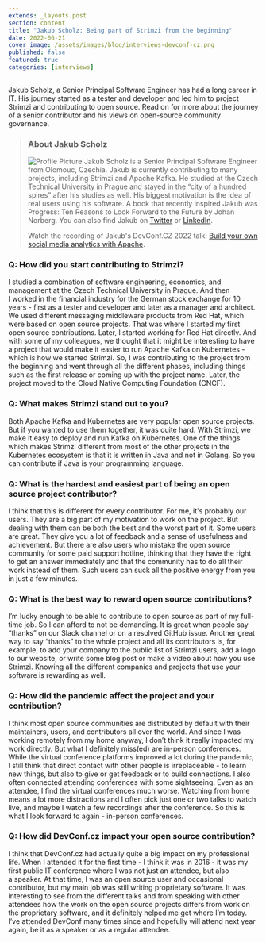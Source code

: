 ```yaml
---
extends: _layouts.post
section: content
title: "Jakub Scholz: Being part of Strimzi from the beginning"
date: 2022-06-21
cover_image: /assets/images/blog/interviews-devconf-cz.png
published: false
featured: true
categories: [interviews]
---
```


Jakub Scholz, a&nbsp;Senior Principal Software Engineer has had a&nbsp;long career in IT. His journey started as a&nbsp;tester and developer and led him to project Strimzi and contributing to open source. Read on for more about the journey of a&nbsp;senior contributor and his views on open-source community governance.

> ### **About Jakub Scholz**
>
> ![Profile Picture](/assets/images/blog/interviews/jscholz.jpg) Jakub Scholz is a&nbsp;Senior Principal Software Engineer from Olomouc, Czechia. Jakub is currently contributing to many projects, including Strimzi and Apache Kafka. He studied at the Czech Technical University in Prague and stayed in the “city of a&nbsp;hundred spires” after his studies as well. His biggest motivation is the idea of real users using his software. A&nbsp;book that recently inspired Jakub was Progress: Ten Reasons to Look Forward to the Future by Johan Norberg. You can also find Jakub on [Twitter](https://twitter.com/scholzj) or [LinkedIn](https://cz.linkedin.com/in/scholzj).
>
> Watch the recording of Jakub's DevConf.CZ 2022 talk: [Build your own social media analytics with Apache](https://youtu.be/bTxdZOWLyvI).

### Q: How did you start contributing to Strimzi?

I&nbsp;studied a&nbsp;combination of software engineering, economics, and management at the Czech Technical University in Prague. And then I&nbsp;worked in the financial industry for the German stock exchange for 10 years - first as a&nbsp;tester and developer and later as a&nbsp;manager and architect. We used different messaging middleware products from Red Hat, which were based on open source projects. That was where I&nbsp;started my first open source contributions. Later, I&nbsp;started working for Red Hat directly. And with some of my colleagues, we thought that it might be interesting to have a&nbsp;project that would make it easier to run Apache Kafka on Kubernetes - which is how we started Strimzi. So, I&nbsp;was contributing to the project from the beginning and went through all the different phases, including things such as the first release or coming up with the project name. Later, the project moved to the Cloud Native Computing Foundation (CNCF).

### Q: What makes Strimzi stand out to you?

Both Apache Kafka and Kubernetes are very popular open source projects. But if you wanted to use them together, it was quite hard. With Strimzi, we make it easy to deploy and run Kafka on Kubernetes. One of the things which makes Strimzi different from most of the other projects in the Kubernetes ecosystem is that it is written in Java and not in Golang. So you can contribute if Java is your programming language.

### Q: What is the hardest and easiest part of being an open source project contributor?

I&nbsp;think that this is different for every contributor. For me, it's probably our users. They are a&nbsp;big part of my motivation to work on the project. But dealing with them can be both the best and the worst part of it. Some users are great. They give you a&nbsp;lot of feedback and a&nbsp;sense of usefulness and achievement. But there are also users who mistake the open source community for some paid support hotline, thinking that they have the right to get an answer immediately and that the community has to do all their work instead of them. Such users can suck all the positive energy from you in just a&nbsp;few minutes.

### Q: What is the best way to reward open source contributions?

I’m lucky enough to be able to contribute to open source as part of my full-time job. So I&nbsp;can afford to not be demanding. It is great when people say “thanks” on our Slack channel or on a&nbsp;resolved GitHub issue. Another great way to say “thanks” to the whole project and all its contributors is, for example, to add your company to the public list of Strimzi users, add a&nbsp;logo to our website, or write some blog post or make a&nbsp;video about how you use Strimzi. Knowing all the different companies and projects that use your software is rewarding as well.

### Q: How did the pandemic affect the project and your contribution?

I&nbsp;think most open source communities are distributed by default with their maintainers, users, and contributors all over the world. And since I&nbsp;was working remotely from my home anyway, I&nbsp;don’t think it really impacted my work directly. But what I&nbsp;definitely miss(ed) are in-person conferences. While the virtual conference platforms improved a&nbsp;lot during the pandemic, I&nbsp;still think that direct contact with other people is irreplaceable - to learn new things, but also to give or get feedback or to build connections. I&nbsp;also often connected attending conferences with some sightseeing. Even as an attendee, I&nbsp;find the virtual conferences much worse. Watching from home means a&nbsp;lot more distractions and I&nbsp;often pick just one or two talks to watch live, and maybe I&nbsp;watch a&nbsp;few recordings after the conference. So this is what I&nbsp;look forward to again - in-person conferences.

### Q: How did DevConf.cz impact your open source contribution?

I&nbsp;think that DevConf.cz had actually quite a&nbsp;big impact on my professional life. When I&nbsp;attended it for the first time - I&nbsp;think it was in 2016 - it was my first public IT conference where I&nbsp;was not just an attendee, but also a&nbsp;speaker. At that time, I&nbsp;was an open source user and occasional contributor, but my main job was still writing proprietary software. It was interesting to see from the different talks and from speaking with other attendees how the work on the open source projects differs from work on the proprietary software, and it definitely helped me get where I’m today. I’ve attended DevConf many times since and hopefully will ‌attend next year again, be it as a&nbsp;speaker or as a&nbsp;regular attendee.
